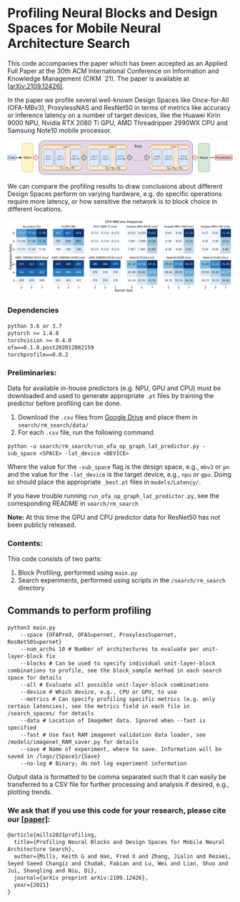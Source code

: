 # Profiling Neural Blocks and Design Spaces for Mobile Neural Architecture Search

This code accompanies the paper which has been accepted as an Applied Full Paper at the 30th ACM International 
Conference on Information and Knowledge Management (CIKM `21). The paper is available at [[arXiv:2109.12426]](https://arxiv.org/abs/2109.12426).

In the paper we profile several well-known Design Spaces like Once-for-All (OFA-MBv3), ProxylessNAS and ResNet50 in 
terms of metrics like accuracy or inference latency on a number of target devices, like the Huawei Kirin 9000 NPU, 
Nvidia RTX 2080 Ti GPU, AMD Threadripper 2990WX CPU and Samsung Note10 mobile processor. 

<p align="center">
  <img src="fig/network_layout.png" alt="Network Layout">
</p>

We can compare the 
profiling results to draw conclusions about different Design Spaces perform on varying hardware, e.g. do specific
operations require more latency, or how sensitive the network is to block choice in different locations.

<p align="center">
  <img src="fig/ofa_bp.png" alt="Block Profiling results on OFA-MBv3">
</p>


### Dependencies
```
python 3.6 or 3.7
pytorch >= 1.4.0
torchvision >= 0.4.0
ofa==0.1.0.post202012082159
torchprofile==0.0.2
```

### Preliminaries:
Data for available in-house predictors (e.g. NPU, GPU and CPU) must be downloaded and used to generate appropriate `.pt` files by training the predictor before profiling can be done.
1. Download the `.csv` files from [Google Drive](https://drive.google.com/drive/folders/1qUqWzc3D3-1LmRxqQiy6u4CRWsmOymuF) and place them in `search/rm_search/data/`
2. For each `.csv` file, run the following command:
```
python -u search/rm_search/run_ofa_op_graph_lat_predictor.py -sub_space <SPACE> -lat_device <DEVICE>
```
Where the value for the `-sub_space` flag is the design space, e.g., `mbv3` or `pn` and the value for the `-lat_device` is the target device, e.g., `npu` or `gpu`. Doing so should place the appropriate `_best.pt` files in `models/Latency/`.

If you have trouble running `run_ofa_op_graph_lat_predictor.py`, see the corresponding README in `search/rm_search`

**Note:** At this time the GPU and CPU predictor data for ResNet50 has not been publicly released.

### Contents: <br/>

This code consists of two parts:

1. Block Profiling, performed using `main.py`
2. Search experiments, performed using scripts in the `/search/rm_search` directory

## Commands to perform profiling

```
python3 main.py
    --space {OFAPred, OFASupernet, ProxylessSupernet, ResNet50Supernet}
    --num_archs 10 # Number of architectures to evaluate per unit-layer-block fix
    --blocks # Can be used to specify individual unit-layer-block combinations to profile, see the block_sample method in each search space for details
    --all # Evaluate all possible unit-layer-block combinations
    --device # Which device, e.g., CPU or GPU, to use
    --metrics # Can specify profiling specific metrics (e.g. only certain latencies), see the metrics field in each file in /search_spaces/ for details
    --data # Location of ImageNet data. Ignored when --fast is specified
    --fast # Use fast RAM imagenet validation data loader, see /models/imagenet_RAM_saver.py for details
    --save # Name of experiment, where to save. Information will be saved in /logs/{Space}/{Save}
    --no-log # Binary; do not log experiment information
```
Output data is formatted to be comma separated such that it can easily be transferred to a CSV file for further processing and analysis if desired, e.g., plotting trends.

### We ask that if you use this code for your research, please cite our [[paper]](https://arxiv.org/abs/2109.12426):
```
@article{mills2021profiling,
  title={Profiling Neural Blocks and Design Spaces for Mobile Neural Architecture Search},
  author={Mills, Keith G and Han, Fred X and Zhang, Jialin and Rezaei, Seyed Saeed Changiz and Chudak, Fabian and Lu, Wei and Lian, Shuo and Jui, Shangling and Niu, Di},
  journal={arXiv preprint arXiv:2109.12426},
  year={2021}
}
```